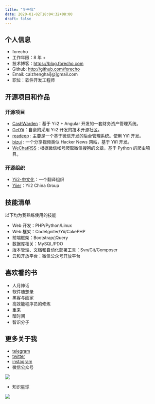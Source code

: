 ```yaml
---
title: "关于我"
date: 2020-01-02T18:04:32+08:00
draft: false
---
```


## 个人信息

 - forecho
 - 工作年限：8 年 +
 - 技术博客：<https://blog.forecho.com>
 - Github: <http://github.com/forecho>
 - Email: caizhenghai[@]gmail.com
 - 职位：软件开发工程师

## 开源项目和作品

### 开源项目

 - [CashWarden](https://github.com/cashwarden)：基于 Yii2 +  Angular 开发的一套财务资产管理系统。
 - [GetYii](https://github.com/iiYii/getyii)：自豪的采用 Yii2 开发的技术开源社区。
 - [readeep](https://github.com/forecho/readeep) : 主要是一个基于微信开发的后台管理系统。使用 Yii1 开发。
 - [bizui](http://github.com/forecho/bizui) : 一个分享视频类似 Hacker News 网站，基于 Yii1 开发。
 - [WeChatRSS](https://github.com/forecho/WeChatRSS) : 根据微信帐号爬取微信搜狗的文章，基于 Python 的爬虫项目。

### 开源组织

- [Yii2-中文化](https://github.com/yii2-chinesization)：一个翻译组织
- [Yiier](https://github.com/yiier)：Yii2 China Group

## 技能清单

以下均为我熟练使用的技能

- Web 开发：PHP/Python/Linux
- Web 框架：CodeIgniter/Yii/CakePHP
- 前端框架：Bootstrap/jQuery
- 数据库相关：MySQL/PDO
- 版本管理、文档和自动化部署工具：Svn/Git/Composer
- 云和开放平台：微信公众号开放平台

## 喜欢看的书

- 人月神话
- 软件随想录
- 黑客与画家
- 高效能程序员的修炼
- 重来
- 暗时间
- 智识分子

## 更多关于我

- [telegram](https://t.me/forecho)
- [twitter](https://twitter.com/caizhenghai)
- [instagram](https://www.instagram.com/forecho/)
- 微信公众号

![](https://blog-1251237404.cos.ap-guangzhou.myqcloud.com/20190424163739.png)

- 知识星球

![](https://blog-1251237404.cos.ap-guangzhou.myqcloud.com/202301011rAMvL.png!m)